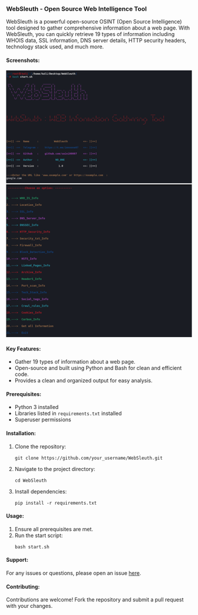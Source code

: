 

### WebSleuth - Open Source Web Intelligence Tool

WebSleuth is a powerful open-source OSINT (Open Source Intelligence) tool designed to gather comprehensive information about a web page. With WebSleuth, you can quickly retrieve 19 types of information including WHOIS data, SSL information, DNS server details, HTTP security headers, technology stack used, and much more.

#### Screenshots:
![Main Page](screenshots/main_page.png)
![second Page](screenshots/Second_page.png)
<!-- Add any additional screenshots here -->

#### Key Features:
- Gather 19 types of information about a web page.
- Open-source and built using Python and Bash for clean and efficient code.
- Provides a clean and organized output for easy analysis.

#### Prerequisites:
- Python 3 installed
- Libraries listed in `requirements.txt` installed
- Superuser permissions 

#### Installation:
1. Clone the repository:
    ```
    git clone https://github.com/your_username/WebSleuth.git
    ```
2. Navigate to the project directory:
    ```
    cd WebSleuth
    ```
3. Install dependencies:
    ```
    pip install -r requirements.txt
    ```

#### Usage:
1. Ensure all prerequisites are met.
2. Run the start script:
    ```
    bash start.sh
    ```



#### Support:
For any issues or questions, please open an issue [here](https://github.com/saini00007/WebSleuth/issues).

#### Contributing:
Contributions are welcome! Fork the repository and submit a pull request with your changes.

